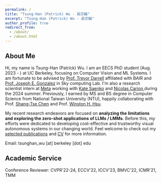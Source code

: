```yaml
---
permalink: /
title: "Tsung-Han (Patrick) Wu - 吳宗翰"
excerpt: "Tsung-Han (Patrick) Wu - 吳宗翰"
author_profile: true
redirect_from: 
  - /about/
  - /about.html
---
```


## About Me

Hi, my name is Tsung-Han (Patrick) Wu. I am an EECS PhD student (Aug. 2023 - ) at UC Berkeley, focusing on Computer Vision and ML Systems. I am fortunate to be advised by [Prof. Trevor Darrell](https://people.eecs.berkeley.edu/~trevor/) affiliated with BAIR and [Prof. Joseph E. Gonzalez](https://people.eecs.berkeley.edu/~jegonzal/) in Sky computing Lab. I'm also a research scientist intern at [Meta](https://ai.meta.com/research/) working with [Kate Saenko](https://ai.bu.edu/ksaenko.html) and [Nicolas Carion
](https://www.nicolascarion.com) during the 2024 summer. Previously, I earned by MS and BS degree in Computer Science from National Taiwan University (NTU), happily collaborating with Prof. [Shang-Tse Chen](https://www.csie.ntu.edu.tw/~stchen/) and Prof. [Winston H. Hsu](https://winstonhsu.info/). 

My recent research endeavors are focused on **analyzing the limitations and exploring the zero-shot applications of LLMs / LMMs**. Before this, my efforts were dedicated to developing cost-effective and trustworthy visual autonomous systems in our changing world.  Feel welcome to check out my [selected publications](https://tsunghan-wu.github.io/publications/) and [CV](https://tsunghan-wu.github.io/files/cv.pdf) for more information.

Email: tsunghan_wu [at] berkeley [dot] edu

## Academic Service

Conference Reviewer: CVPR'22-24, ECCV'22, ICCV'23, BMVC'22, ICMR'21, TMM
